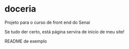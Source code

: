 # doceria
Projeto para o curso de front end do Senai

Se tudo der certo, está página servira de inicío de meu site!

README de exemplo
